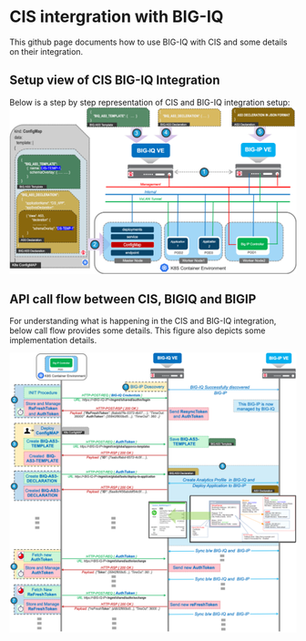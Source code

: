 # CIS intergration with BIG-IQ
This github page documents how to use BIG-IQ with CIS and some details on their integration.

## Setup view of CIS BIG-IQ Integration
Below is a step by step representation of CIS and BIG-IQ integration setup:
![CIS BIG-IQ BIG-IP setup](images/CIS-AS3-BIQ-BIGIP-SETUP.png)

## API call flow between CIS, BIGIQ and BIGIP
For understanding what is happening in the CIS and BIG-IQ integration, below call flow provides some details.
This figure also depicts some implementation details.

![CIS BIG-IQ BIG-IP setup](images/API-PROCEDURE-CIS-AS3-BIQ-BIGIP.png)
